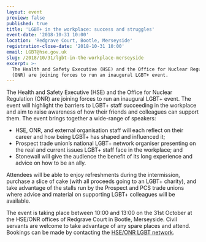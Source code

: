 ```yaml
---
layout: event
preview: false
published: true
title: 'LGBT+ in the workplace: success and struggles'
event-date: '2018-10-31 10:00'
location: 'Redgrave Court, Bootle, Merseyside'
registration-close-date: '2018-10-31 10:00'
email: LGBT@hse.gov.uk
slug: /2018/10/31/lgbt-in-the-workplace-merseyside
excerpt: >-
  The Health and Safety Executive (HSE) and the Office for Nuclear Regulation
  (ONR) are joining forces to run an inaugural LGBT+ event.
---
```

The Health and Safety Executive (HSE) and the Office for Nuclear Regulation (ONR) are joining forces to run an inaugural LGBT+ event. The event will highlight the barriers to LGBT+ staff succeeding in the workplace and aim to raise awareness of how their friends and colleagues can support them.
The event brings together a wide-range of speakers:

- HSE, ONR, and external organisation staff will each reflect on their career and how being LGBT+ has shaped and influenced it; 
- Prospect trade union’s national LGBT+ network organiser presenting on the real and current issues LGBT+ staff face in the workplace; and
- Stonewall will give the audience the benefit of its long experience and advice on how to be an ally. 

Attendees will be able to enjoy refreshments during the intermission, purchase a slice of cake (with all proceeds going to an LGBT+ charity), and take advantage of the stalls run by the Prospect and PCS trade unions where advice and material on supporting LGBT+ colleagues will be available.

The event is taking place between 10:00 and 13:00 on the 31st October at the HSE/ONR offices of Redgrave Court in Bootle, Merseyside. Civil servants are welcome to take advantage of any spare places and attend. Bookings can be made by contacting the [HSE/ONR LGBT network](mailto:LGBT@hse.gov.uk).
